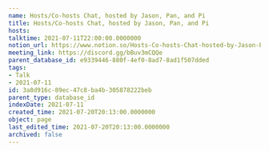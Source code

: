 ```yaml
---
name: Hosts/Co-hosts Chat, hosted by Jason, Pan, and Pi
title: Hosts/Co-hosts Chat, hosted by Jason, Pan, and Pi
hosts: 
talktime: 2021-07-11T22:00:00.0000000
notion_url: https://www.notion.so/Hosts-Co-hosts-Chat-hosted-by-Jason-Pan-and-Pi-3a8d916c89ec47c8ba4b305878222beb
meeting_link: https://discord.gg/bBuv3mCQQe
parent_database_id: e9339446-880f-4ef0-8ad7-8ad1f507dded
tags:
- Talk
- 2021-07-11
id: 3a8d916c-89ec-47c8-ba4b-305878222beb
parent_type: database_id
indexDate: 2021-07-11
created_time: 2021-07-20T20:13:00.0000000
object: page
last_edited_time: 2021-07-20T20:13:00.0000000
archived: false
---
```





